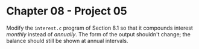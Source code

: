 # Chapter 08 - Project 05

Modify the `interest.c` program of Section 8.1 so that it compounds interest
_monthly_ instead of _annually_.  The form of the output shouldn't change; the
balance should still be shown at annual intervals.
